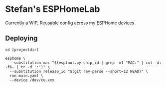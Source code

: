 # Stefan's ESPHomeLab

Currently a WIP, Reusable config across my ESPHome devices

## Deploying

```shell
cd [projectdir]

esphome \
  --substitution mac "$(esptool.py chip_id | grep -m1 "MAC:" | cut -d: -f6- | tr -d ':')" \
  --substitution release_id "$(git rev-parse --short=12 HEAD)" \
  run main.yaml \
  --device /dev/cu.xxx

```
